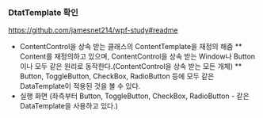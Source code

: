 

### DtatTemplate 확인
<https://github.com/jamesnet214/wpf-study#readme>

* ContentControl을 상속 받는 클래스의 ContentTemplate을 재정의 해줌
** Content를 재정의하고 있으며, ContentControl을 상속 받는 Window나 Button이나 모두 같은 원리로 동작한다.(ContentControl을 상속 받는 모든 개체)
** Button, ToggleButton, CheckBox, RadioButton 등에 모두 같은 DataTemplate이 적용된 것을 볼 수 있다.
* 실행 화면 (좌측부터 Button, ToggleButton, CheckBox, RadioButton - 같은 DataTemplate을 사용하고 있다.)

